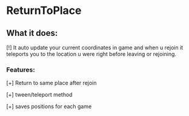 # ReturnToPlace

## What it does:

[!] It auto update your current coordinates in game and when u rejoin it teleports you to the location u were right before leaving or rejoining.

### Features:

[+] Return to same place after rejoin

[+] tween/teleport method

[+] saves positions for each game
